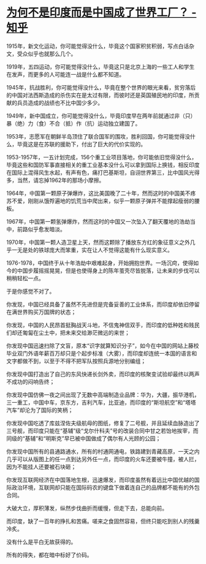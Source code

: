 # [为何不是印度而是中国成了世界工厂？ - 知乎](https://www.zhihu.com/question/296589967/answer/618010396)

1915年，新文化运动，你可能觉得没什么，毕竟这个国家积贫积弱，写点白话杂文，受众似乎也就那么几个。

1919年，五四运动，你可能觉得没什么，毕竟这只是北京上海的一些工人和学生在发声，而更多的人可能连一战是什么都不知道。

1945年，抗战胜利，你可能觉得没什么，毕竟在整个世界的眼光来看，贫穷落后的中国对法西斯造成的杀伤实在是太过有限，而彼时还是英国殖民地的印度，所贡献的兵员造成的战绩也不比中国少多少。

1949年，新中国成立，你可能觉得没什么，毕竟印度早在两年前就通过非（只）暴（绝）力（食）不合（抵）作（抗）运动独立建国了。

1953年，志愿军在朝鲜半岛顶住了联合国军的围攻，胜利回国，你可能觉得没什么，毕竟这是在苏联的援助下，付出了巨大的代价实现的。

1953-1957年，一五计划完成，156个重工业项目落地，你可能依旧觉得没什么，毕竟这些和国防军事直接相关的重工业基本没什么可以拿到国际上换钱，相反印度在国际上混得风生水起，有声有色，痛打巴基斯坦，自诩世界第三，比中国风光得多，当然，请忘掉1962年的那场小摩擦。

1964年，中国第一颗原子弹爆炸，这比美国晚了二十年，然而这时的中国美不疼苏不爱，刚刚从饿殍遍地的饥荒当中爬出来，似乎一颗原子弹并不能撑起瘦弱的腰板。

1967年，中国第一颗氢弹爆炸，然而这时的中国又一次坠入了翻天覆地的浩劫当中，前路似乎愈发暗淡。

1970年，中国第一颗人造卫星上天，然而这颗除了播放东方红的象征意义之外几乎一无是处的铁球庞大而笨重，实在让人不觉得这能有什么现实意义。

1976-1978，中国终于从十年浩劫中艰难起身，开始拥抱世界。一场沉疴，使得如今的中国步履摇摇晃晃，但是也使得身上的陈年茧壳尽皆脱落，让未来的步伐可以稍稍轻松一点。

于是你感觉不对了。

你发现，中国已经具备了虽然不先进但是完备妥善的工业体系，而印度却依旧停留在满世界购买万国牌的状态；

你发现，中国的人民昂首挺胸战天斗地，不信鬼神信双手，而印度的低种姓和贱民们却还匍匐在尘土中，把未来交给渺茫微远的来世；

你发现中国迅速扫除了文盲，原本“识字就算知识分子”，如今在中国的网站上藤校毕业双门外语年薪百万却只是个起步标准（大雾），而印度却连统一本国的语言和文字都做不到，以至于不得不把军队按照兵源地分别编组；

你发现中国打造出了自己的东风快递长剑外卖，而印度的核聚变试验却最终以两声不成功的闷响告终；

你发现中国仿佛一夜之间出现了无数中高端制造业品牌：华为，大疆，振华港机，三一重工，中国中车，京东方，吉利汽车，比亚迪，而印度的“斯坦航空”和“塔塔汽车”却沦为了国际的笑柄；

你发现中国吃透了库兹涅佐夫级航母的图纸，修复了二号舰，并且延续血脉造出了三号舰，而印度只能在“基辅”级“戈尔什科夫”号的改装合同中甘之若饴地挨宰，而同级的“基辅”和“明斯克”早已被中国做成了偶尔有人光顾的公园；

你发现中国所有的县通路通水，所有的村通网通电，铁路建到青藏高原，一天之内几乎可以从版图上的任一点到达另外任一点，而印度的火车还要被牛撞，被人拦，因为不能挂人还要被石块砸；

你发现互联网经济在中国落地生根，迅速爆发，而印度虽然有着远比中国优越的国际政治环境，互联网却只能在国际码农的键盘下做着连自己的品牌都不能有的外包合同。

大破大立，厚积薄发，纵然步伐曲折而缓慢，但走下去，总能向前。

而印度，缺了一百年的挣扎和苦痛。嗟来之食固然容易，但终只能吃到别人的残羹冷炙。

没有什么是平白无故获得的。

所有的得失，都在暗中标好了价码。
